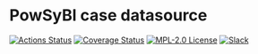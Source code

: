 # PowSyBl case datasource

[![Actions Status](https://github.com/powsybl/powsybl-case-datasource/actions/workflows/build.yml/badge.svg?branch=main)](https://github.com/powsybl/powsybl-case-datasource/actions)
[![Coverage Status](https://sonarcloud.io/api/project_badges/measure?project=com.powsybl%3Apowsybl-case-datasource&metric=coverage)](https://sonarcloud.io/component_measures?id=com.powsybl%3Apowsybl-case-datasource&metric=coverage)
[![MPL-2.0 License](https://img.shields.io/badge/license-MPL_2.0-blue.svg)](https://www.mozilla.org/en-US/MPL/2.0/)
[![Slack](https://img.shields.io/badge/slack-powsybl-blueviolet.svg?logo=slack)](https://join.slack.com/t/powsybl/shared_invite/zt-36jvd725u-cnquPgZb6kpjH8SKh~FWHQ)
